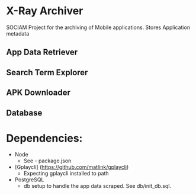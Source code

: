 # X-Ray Archiver

SOCIAM Project for the archiving of Mobile applications. Stores Application metadata

## App Data Retriever


## Search Term Explorer


## APK Downloader


## Database


# Dependencies:
* Node 
    * See - package.json
* [Gplaycli] (https://github.com/matlink/gplaycli)
    * Expecting gplaycli installed to path
* PostgreSQL 
    * db setup to handle the app data scraped. See db/init_db.sql. 
